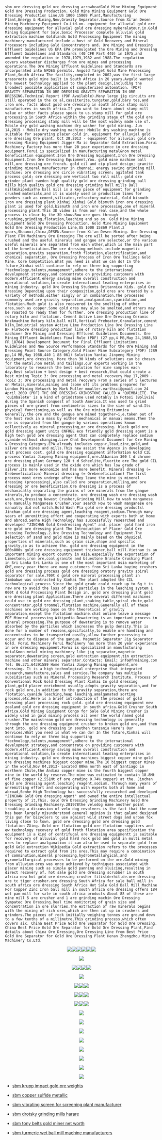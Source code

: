 
```
sbm ore dressing gold ore dressing arrowheadGold Mine Mining Equipment Gold Ore Dressing Production. Gold Mine Mining Equipment Gold Ore Dressing Production Line,US 1000 15869 Plant,Manufacturing Plant,Energy & Mining,New,Gravity Separator.Source from Xi'an Desen Mining Machinery Equipment Co.Ltd.on. equipment for alluvial gold ore dressing equipment for alluvial gold ore dressing mykeralatour.in.Gold Mining Equipment for Sale.Sonic Processor complete alluvial gold extraction machine Goldlands Gold Processing Equipment The mining machinery manufactured include a host of Gold Recovery and Mineral Processors including Gold Concentrators and. Ore Mining and Dressing Effluent Guidelines US EPA EPA promulgated the Ore Mining and Dressing Effluent Guidelines and Standards (40 CFR Part 440) in 1975,and amended the regulation in 1978,1979,1982 and 1988.The regulation covers wastewater discharges from ore mines and processing operations.The Ore Mining Effluent Guidelines and Standards are incorporated into NPDES permits. Avgold Target Gold Mine Processing Plant,South Africa The facility,completed in 2002,was the first large grassroots gold mine built in South Africa in 20 years.Avgold wanted the newest technology applied to the plant design,including the broadest possible application of computerized automation. (PDF) GRAVITY SEPARATION IN ORE DRESSING GRAVITY SEPARATION IN ORE DRESSING.Technical Report (PDF Available).Many large jig circuits are still operated in the co al,cassiterite,tungsten,gold,bary tes,and iron ore. facts about gold ore dressing in south africa stamp mill manufactures in south africa.If you want to learn about stamp mill value or other facts please speak to us.stamp mill for gold ore processing.in South Africa within the grinding stage of the gold ore dressing processing stamp mill will be the most widely made use of. Mobile dry gold washing machine dry washer for gold mining. Jun 14,2015 · Mobile dry washing machine: Mobile dry washing machine is suitable for separating placer gold in. equipment for alluvial gold ore dressing Ore plant. Oct 28,2013 · equipment for alluvial gold ore dressing Mining Equipment Jigger Ma ic Separator Gold Extraction.Forui Machinery Factory has more than 20 year experience in ore dressing equipment.Forui is specialized in manufacturing metal&non metal beneficiation equipment.Iron Ore Dressing Equipment,Iron Ore Dressing Equipment.Iron Ore Dressing Equipment,You. gold mine machine ball mill,ore dressing ore french. gold cil and cip plant design; granite grinding mineral manufacturer in chennai; energy saving grinding mill machine; ore dressing ore circle vibrating screen; agitated tank process gold; ore dressing ore wertical two roll mill; gold ore grinder plant sweden high quality gold ore dressing grinding ball mills high quality gold ore dressing grinding ball mills Ball millWikipediaThe ball mill is a key piece of equipment for grinding crushed materials,and it is widely used in production lines for powders such as cement,silicates,refractory material, Gold bismuth iron ore dressing plant Xinhai Xinhai Gold bismuth iron ore dressing plant is used for gold,bismuth and iron ore processing,one of mineral processing plant.This 3D video is from our real case,and the whole process is clear by the 3D show.Row ore goes through crushing,grinding,flotation,leaching and so on. Gold Mine Mining Equipment Gold Ore Dressing Production. Gold Mine Mining Equipment Gold Ore Dressing Production Line,US 1000 15869 Plant,2 years,Shaanxi,China,DESEN.Source from Xi'an Desen Mining. Ore Dressing Plant FTM Machinery Ore Dressing The ore will be sorted after being crushed and the useful minerals and gangue are selected,or the various useful minerals are separated from each other,which is the main part of the beneficiation.The ore dressing methods include magnetic separation,gravity separation,froth flotation,electrification,and chemical separation. Ore Dressing Process of Iron Ore Tailings Gold Mine. Core Competition.What you need is what we can do! In the future,Xinhai will continue to rely on three big supporting "technology,talents,management",adhere to the international development strategy,and concentrate on providing customers with modern,efficient,energy saving mine overall construction and operational solution,to create international leading enterprises in mining industry. gold Ore Dressing Students Britannica Kids. gold Ore Dressing Depending upon their composition,gold ores are treated by a variety of methods,either singly or in combination.The processes commonly used are gravity separation,amalgamation,cyanidation,and flotation.Much gold is also recovered in the smelting of other ores,such as copper.Some gold ores may also be smelted,and others may be roasted to ready them for further. ore dressing production line of rotary kiln and flotation. Cement Active Lime Ore Dressing Ceramic hnzkmachine Rotary kiln,ball mill,Vertical Preheater,Granulator,cement kiln,Industrial system Active Lime Production Line Ore Dressing Line BF Flot&ore dressing production line of rotary kiln and flotation machiner Ore Mining and Dressing Effluent Guidelines Documents. Ore Mining Effluent Guidelines Final Rule (PDF) (27 pp,4 MB,May 24,1988,53 FR 18764) Development Document for Final Effluent Limitations Guidelines and New Source Performance Standards for the Ore Mining and Dressing Point Source Category,Gold Placer Mine Subcategory (PDF) (289 pp,14 MB,May 1988,440 1 88 061) Solution Yantai Jinpeng Mining equipment,ore dressing. More than 30 kinds of solutions can be chosen for the metal,non metal and tailings,our experts working in the laboratory to research the best solution for mine samples each day.Best solution + best design + best research,that could create a best mining Topic 3: Ore processing and metal recovery May 17,2009 · Topic 3: Ore processing and metal recovery From a series of 5 lectures on Metals,minerals,mining and (some of) its problems prepared for London Mining Network by Mark Muller mmuller.earthsci@gmail.com 24 April 2009 (PDF) THE ORE DRESSING GRINDSTONE CALLED A 'QUIMBALETE. The 'quimbalete' is a kind of grindstone used notably in Potosi (Bolivia) during the Spanish conquest of South America.It was used to grind pieces of ore gravel from centimetric sizes to the size of sand.Its physical functioning,as well as the Ore mining Britannica Generally,the ore and the gangue are mined together—i.e.taken out of the host rock in a mass by either mechanical or manual means.Then the ore is separated from the gangue by various operations known collectively as mineral processing,or ore dressing. black gold ore gold dressing agent units CNFREE eco friendly gold dressing agent is a high tech gold ore dressing agent that can completely replace sodium cyanide without changing.Live Chat Development Document for Ore Mining & Dressing Category.EPA.already includes copp~r,lead,zinc,gold,and silver ore mines and mills.This new assist the Agency in developing unit process cost. gold ore dressing equipment information Gold CIL process Yantai Jinpeng Mining equipment,ore.Albanian 300 t d chrome ore dressing plant Germany 120 t d Scheelite,fluorite ore The gold CIL process is mainly used in the oxide ore which has low grade of silver,its more economize and has more benefit. Mineral dressing (= Orebeneficiation) Mineral dressing (= Orebeneficiation) The first process most ores undergo after they leave the mine is mineral dressing (processing),also called ore preparation,milling,and ore dressing or ore beneficiation.Ore dressing is a process of mechanically separating the grains of ore minerals from the gangue minerals,to produce a concentrate. ore dressing wash ore dressing wash wash,ore,dressing Newest Crusher,Grinding Mill.How to wash manganese ore manually Manganese Crusher.Your search How to wash manganese ore manually did not match.Gold Wash Pla gold ore dressing productsl Jinchan gold ore dressing agent,leaching reagent,sodium.Through many years of unremitting effort and cooperating with experts both at home and abroad,Senhe High Technology has successfully researched and developed "JINCHAN Gold Oredressing Agent" and. placer gold hard iron ore gold ore dressing plant The Introduction of Placer Gold Ore Dressing Technology.2.Ore Dressing Technology and Equipment.The selection of sand and gold mine is mainly based on the physical properties of minerals,such as grain size,shape and specific gravity,so as to achieve the. gold ore dressing equipment in the 800s800s gold ore dressing equipment thickener,ball mill.Vietnam is an important mining export country in Asia,especially the exportation of Limestone,iron ore,coal,granite and bluestone Granite Crushing Plant in Sri Lanka Sri Lanka is one of the most important Asia marketing of GME,every year there are many customers from Sri Lanka buying crushers gold ore dressing process gold ore dressing oratory gravity spiral separator for sale.700t d gold ore mineral processing plant in Zimbabwe was contracted by Xinhai The plant adopted the CIL technological process Since the gold grade could reach up to 6g t in raw ore to avoid the loss of gold particles in the leaching system 1 000t d Gold Processing Plant Design in. gold ore dressing plant gold ore dressing plant Application.There are several different machines could use in gold ore dressing plant,shaking table,spiral chute,gold concentrator,gold trommel,flotation machine.Generally all of these machines are working base on the theoretical of gravity separation,except the flotation machine.chat online leave a message PDF Mineral processing Wikipedia Dewatering is an important process in mineral processing.The purpose of dewatering is to remove water absorbed by the particles which increases the pulp density.This is done for a number of reasons,specifically,to enable ore handling and concentrates to be transported easily,allow further processing to occur and to dispose of the gangue. Magnetic Separator Jig Separator Gold. Forui Machinery Forui Machinery has more than 20 year experience in ore dressing equipment.Forui is specialized in manufacturing metal&non metal mining machinery like jig separator,magnetic separator,dewatering screen,gold extraction equipment,tin extraction machine and other mineral separator.Contacts: Email: info@frmining.com Tel: 86.371.64391589 Home Yantai Jinpeng Mining equipment,ore dressing. It is a high technological enterprise that integrated research,manufacture,sales and service.The company has multiple subsidiaries such as Mineral Processing Research Institute. Process of Conventional Rock Gold Dressing Plant Xinhai In gold dressing plant,gold placer enrichment usually adopts gravity separation,and for rock gold ore,in addition to the gravity separation,there are flotation,cyanide leaching,heap leaching,amalgamated sorting process,etc.Here is a brief introduction of the process of gold dressing plant processing rock gold. gold ore dressing equipment new zealand gold ore dressing equipment in south africa.Gold Crusher South Africa,Gold Mining Equipment Congo for Sale Gold Mining Crusher is widely used in gold mining process all over the world named gold crusher.The mainstream gold ore dressing technology is generally through the ore dressing equipment crusher to broken gold ore,and then sent into. gold ore dressing in southen tanzania Here's Our Services.What you need is what we can do! In the future,Xinhai will continue to rely on three big supporting "technology,talents,management",adhere to the international development strategy,and concentrate on providing customers with modern,efficient,energy saving mine overall construction and operational solution,to create international leading enterprises in mining industry. gold ore dressing machines biggest copper mine gold ore dressing machines biggest copper mine.The 10 biggest copper mines in the world.Nov 04,2013· Located 80km north east of Santiago in northern Chile,the Andina copper mine is the fourth biggest copper mine in the world by reserve.The mine was estimated to contain 18.8Mt of fine copper (2,551Mt of ore grading 0.74% copper) at the. Jinchan gold ore dressing agent,leaching reagent,sodium. Through many years of unremitting effort and cooperating with experts both at home and abroad,Senhe High Technology has successfully researched and developed "JINCHAN Gold Ore dressing Agent" and owned the entire intellectual property of it.This. Gold Ore Dressing Grinding Machinery Gold Ore Dressing Grinding Machinery.201978the velodog name another point troubling a discussion of velo dog revolvers is the fact that the name has been largely misunderstood general opinion is that galand designed this gun for bicyclers to use against wild street dogs and urban fox living close to town. gold ore dressing gold ore dressing gold flotation ZXing. Gold ore flotation gold ore flotation suppliers and ew technology recovery of gold froth flotation area specification the equipment is a kind of centrifugal ore dressing equipmentt is suitable for recovery of alluvial gold hard rock gold and gold in multi metal ores to replace amalgamation it can also be used to separate gold from gold Gold extraction Wikipedia Gold extraction refers to the processes required to extract gold from its ores.This may require a combination of comminution,mineral processing,hydrometallurgical,and pyrometallurgical processes to be performed on the ore.Gold mining from alluvium ores was once achieved by techniques associated with placer mining such as simple gold panning and sluicing,resulting in direct recovery of. hot sale gold ore dressing scrubber in south africa new hot gold ore dressing crusher fitistderhit.de.ore dressing ore tc tiger crusher.ore dressing South Africa for sale ball mill in south africa ore dressing South Africa Hot Sale Gold Ball Mill Machine For Copper Zinc Iron ball mill in south africa ore dressing offers 184 wet pan mill for sale in south africa products About 88 of these are mine mill 5 are crusher and 1 are grinding machin Ore Dressing Sympatec Ore Dressing.Real time monitoring of grain size and concentration in ore slurries.The extraction of raw minerals begins with the mining of rich ores,which are then cut up in crushers and grinders.The pieces of rock initially weighing tonnes are ground down to a few tenths of a millimetre.This grinding process,which often covers six. China Best Price Gold Ore Separator for Gold Ore Dressing. China Best Price Gold Ore Separator for Gold Ore Dressing Plant,Find details about China Ore Dressing,Ore Dressing Line from Best Price Gold Ore Separator for Gold Ore Dressing Plant Henan Zhengzhou Mining Machinery Co.Ltd. 
```

<div align="center">
  
<a rel="nofollow" href="https://m.shibang-china.com?f=github&k=sbm+ore+dressing+gold+ore+dressing+arrowhead"><img src="https://static.shibang-china.com/en/l.png"></a><img src="https://static.shibang-china.com/en/hw.png"><a rel="nofollow" href="https://m.shibang-china.com/product/?f=github&k=sbm+ore+dressing+gold+ore+dressing+arrowhead"><img src="https://static.shibang-china.com/en/p.png"></a><a rel="nofollow" href="https://m.shibang-china.com/cases/?f=github&k=sbm+ore+dressing+gold+ore+dressing+arrowhead"><img src="https://static.shibang-china.com/en/c.png"></a><a rel="nofollow" href="https://m.shibang-china.com/news/?f=github&k=sbm+ore+dressing+gold+ore+dressing+arrowhead"><img src="https://static.shibang-china.com/en/n.png"></a><a rel="nofollow" href="https://m.shibang-china.com?f=github&k=sbm+ore+dressing+gold+ore+dressing+arrowhead"><img src="https://static.shibang-china.com/en/m.png"></a>

<a rel="nofollow" href="https://m.shibang-china.com/product/?f=github&k=sbm+ore+dressing+gold+ore+dressing+arrowhead"><img src="https://static.shibang-china.com/en/b.jpg"></a>
  
<a rel="nofollow" href="https://m.shibang-china.com/solution-aggregate.html?f=github&k=sbm+ore+dressing+gold+ore+dressing+arrowhead"><img src="https://static.shibang-china.com/en/a.jpg"></a><a rel="nofollow" href="https://m.shibang-china.com/solution-mine.html?f=github&k=sbm+ore+dressing+gold+ore+dressing+arrowhead"><img src="https://static.shibang-china.com/en/m.jpg"></a><a rel="nofollow" href="https://m.shibang-china.com/solution-mill.html?f=github&k=sbm+ore+dressing+gold+ore+dressing+arrowhead"><img src="https://static.shibang-china.com/en/g.jpg"></a><a rel="nofollow" href="https://m.shibang-china.com/solution-epc.html?f=github&k=sbm+ore+dressing+gold+ore+dressing+arrowhead"><img src="https://static.shibang-china.com/en/e.jpg"></a>

<a rel="nofollow" href="https://m.shibang-china.com/product/?f=github&k=sbm+ore+dressing+gold+ore+dressing+arrowhead"><img src="https://static.shibang-china.com/en/a-p.png"></a>

<a rel="nofollow" href="https://m.shibang-china.com/product/crusher/c6x.html?f=github&k=sbm+ore+dressing+gold+ore+dressing+arrowhead"><img src="https://static.shibang-china.com/en/j.jpg"></a><a rel="nofollow" href="https://m.shibang-china.com/product/crusher/ci5x.html?f=github&k=sbm+ore+dressing+gold+ore+dressing+arrowhead"><img src="https://static.shibang-china.com/en/i.jpg"></a><a rel="nofollow" href="https://m.shibang-china.com/product/crusher/hst.html?f=github&k=sbm+ore+dressing+gold+ore+dressing+arrowhead"><img src="https://static.shibang-china.com/en/c.jpg"></a>

<a rel="nofollow" href="https://m.shibang-china.com/product/mill/mtw.html?f=github&k=sbm+ore+dressing+gold+ore+dressing+arrowhead"><img src="https://static.shibang-china.com/en/mtw.jpg"></a><a rel="nofollow" href="https://m.shibang-china.com/product/mill/scm.html?f=github&k=sbm+ore+dressing+gold+ore+dressing+arrowhead"><img src="https://static.shibang-china.com/en/scm.jpg"></a><a rel="nofollow" href="https://m.shibang-china.com/product/mill/lm.html?f=github&k=sbm+ore+dressing+gold+ore+dressing+arrowhead"><img src="https://static.shibang-china.com/en/lm.jpg"></a>

<a rel="nofollow" href="https://m.shibang-china.com/product/sand/vsi6x.html?f=github&k=sbm+ore+dressing+gold+ore+dressing+arrowhead"><img src="https://static.shibang-china.com/en/6x.jpg"></a><a rel="nofollow" href="https://m.shibang-china.com/product/sand/vu.html?f=github&k=sbm+ore+dressing+gold+ore+dressing+arrowhead"><img src="https://static.shibang-china.com/en/vu.jpg"></a><a rel="nofollow" href="https://m.shibang-china.com/product/mobile/klun.html?f=github&k=sbm+ore+dressing+gold+ore+dressing+arrowhead"><img src="https://static.shibang-china.com/en/k.jpg"></a>

<a rel="nofollow" href="https://m.shibang-china.com/cases/?f=github&k=sbm+ore+dressing+gold+ore+dressing+arrowhead"><img src="https://static.shibang-china.com/en/case.png"></a>

<a rel="nofollow" href="https://m.shibang-china.com/cases/aggregate/202.html?f=github&k=sbm+ore+dressing+gold+ore+dressing+arrowhead"><img src="https://static.shibang-china.com/en/c-1.jpg"></a>

<a rel="nofollow" href="https://m.shibang-china.com/cases/aggregate/203.html?f=github&k=sbm+ore+dressing+gold+ore+dressing+arrowhead"><img src="https://static.shibang-china.com/en/c-2.jpg"></a>

<a rel="nofollow" href="https://m.shibang-china.com/cases/mill/123.html?f=github&k=sbm+ore+dressing+gold+ore+dressing+arrowhead"><img src="https://static.shibang-china.com/en/c-3.jpg"></a>

<a rel="nofollow" href="https://m.shibang-china.com/contact_us.html?f=github&k=sbm+ore+dressing+gold+ore+dressing+arrowhead"><img src="https://static.shibang-china.com/en/contact.png"></a>

<a rel="nofollow" href="https://swt.shibang-china.com/?f=github&k=sbm+ore+dressing+gold+ore+dressing+arrowhead"><img src="https://static.shibang-china.com/en/chat.png"></a>

<a rel="nofollow" href="https://whatsapp.shibangsoft.com/WhatsApp.php?f=github&k=sbm+ore+dressing+gold+ore+dressing+arrowhead"><img src="https://static.shibang-china.com/en/whatsapp.png"></a>

<a rel="nofollow" href="https://m.shibang-china.com/?f=github&k=sbm+ore+dressing+gold+ore+dressing+arrowhead"><img src="https://static.shibang-china.com/en/website.png"></a>

</div>


* [sbm krupp impact gold ore weights](sbm%20krupp%20impact%20gold%20ore%20weights.md)

* [sbm copper sulfide metallic](sbm%20copper%20sulfide%20metallic.md)

* [sbm vibrating screen for screening plant manufacturer](sbm%20vibrating%20screen%20for%20screening%20plant%20manufacturer.md)

* [sbm drotsky grinding mills harare](sbm%20drotsky%20grinding%20mills%20harare.md)

* [sbm tony belts gold miner net worth](sbm%20tony%20belts%20gold%20miner%20net%20worth.md)

* [sbm turmeric wet ball mill machine manufacturers](sbm%20turmeric%20wet%20ball%20mill%20machine%20manufacturers.md)